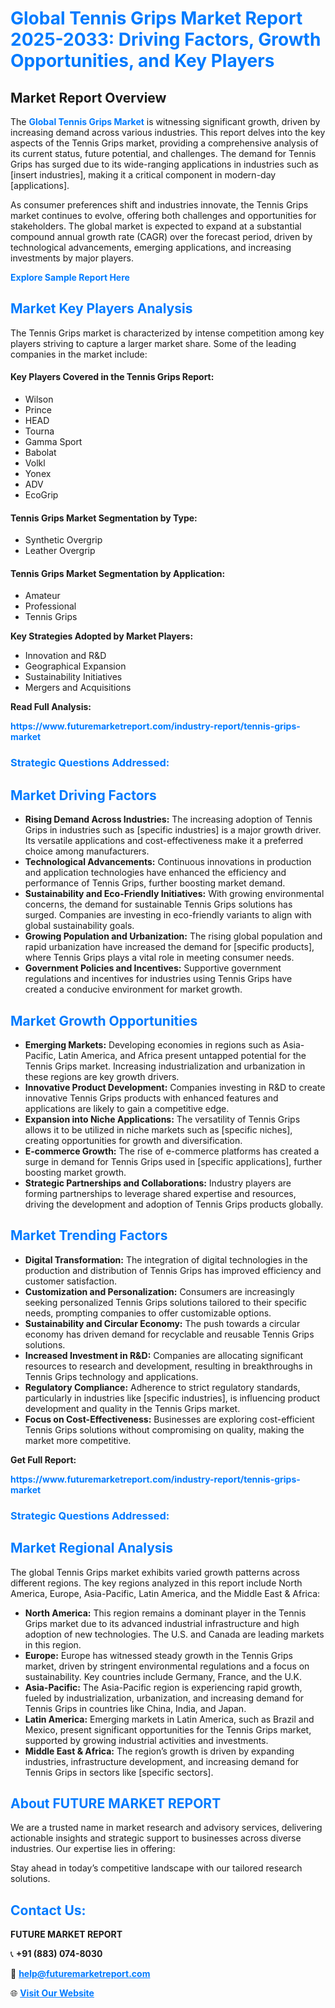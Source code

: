<h1 style="color: #007BFF;">Global Tennis Grips Market Report 2025-2033: Driving Factors, Growth Opportunities, and Key Players</h1>

<section id="overview">
<h2>Market Report Overview</h2>
<p>The <a href="https://www.futuremarketreport.com/industry-report/tennis-grips-market" style="color: #007BFF; text-decoration: none;"><strong>Global Tennis Grips Market</strong></a> is witnessing significant growth, driven by increasing demand across various industries. This report delves into the key aspects of the Tennis Grips market, providing a comprehensive analysis of its current status, future potential, and challenges. The demand for Tennis Grips has surged due to its wide-ranging applications in industries such as [insert industries], making it a critical component in modern-day [applications].</p>
<p>As consumer preferences shift and industries innovate, the Tennis Grips market continues to evolve, offering both challenges and opportunities for stakeholders. The global market is expected to expand at a substantial compound annual growth rate (CAGR) over the forecast period, driven by technological advancements, emerging applications, and increasing investments by major players.</p>
</section>

<section id="overview">
<p><a href="https://www.futuremarketreport.com/request-sample/reportId=113096" style="color: #007BFF; text-decoration: none;"><strong>Explore Sample Report Here</strong></a></p>
</section>

<section id="key-players">
<h2 style="color: #007BFF;">Market Key Players Analysis</h2>
<p>The Tennis Grips market is characterized by intense competition among key players striving to capture a larger market share. Some of the leading companies in the market include:</p>
<h4>Key Players Covered in the Tennis Grips Report:</h4>
<ul><li>Wilson</li><li>Prince</li><li>HEAD</li><li>Tourna</li><li>Gamma Sport</li><li>Babolat</li><li>Volkl</li><li>Yonex</li><li>ADV</li><li>EcoGrip</li></ul>
<h4>Tennis Grips Market Segmentation by Type:</h4>
<ul><li>Synthetic Overgrip</li><li>Leather Overgrip</li></ul>

<h4>Tennis Grips Market Segmentation by Application:</h4>
<ul><li>Amateur</li><li>Professional</li><li>Tennis Grips</li></ul>
<p><strong>Key Strategies Adopted by Market Players:</strong></p>
<ul>
<li>Innovation and R&D</li>
<li>Geographical Expansion</li>
<li>Sustainability Initiatives</li>
<li>Mergers and Acquisitions</li>
</ul>
</section>

<section>
<p><strong>Read Full Analysis: </strong></p><a href="https://www.futuremarketreport.com/industry-report/tennis-grips-market" style="color: #007BFF; text-decoration: none;"><strong>https://www.futuremarketreport.com/industry-report/tennis-grips-market</strong></a>
<h3 style="color: #007BFF;">Strategic Questions Addressed:</h3>
</section>

<section id="driving-factors">
<h2 style="color: #007BFF;">Market Driving Factors</h2>
<ul>
<li><strong>Rising Demand Across Industries:</strong> The increasing adoption of Tennis Grips in industries such as [specific industries] is a major growth driver. Its versatile applications and cost-effectiveness make it a preferred choice among manufacturers.</li>
<li><strong>Technological Advancements:</strong> Continuous innovations in production and application technologies have enhanced the efficiency and performance of Tennis Grips, further boosting market demand.</li>
<li><strong>Sustainability and Eco-Friendly Initiatives:</strong> With growing environmental concerns, the demand for sustainable Tennis Grips solutions has surged. Companies are investing in eco-friendly variants to align with global sustainability goals.</li>
<li><strong>Growing Population and Urbanization:</strong> The rising global population and rapid urbanization have increased the demand for [specific products], where Tennis Grips plays a vital role in meeting consumer needs.</li>
<li><strong>Government Policies and Incentives:</strong> Supportive government regulations and incentives for industries using Tennis Grips have created a conducive environment for market growth.</li>
</ul>
</section>

<section id="growth-opportunities">
<h2 style="color: #007BFF;">Market Growth Opportunities</h2>
<ul>
<li><strong>Emerging Markets:</strong> Developing economies in regions such as Asia-Pacific, Latin America, and Africa present untapped potential for the Tennis Grips market. Increasing industrialization and urbanization in these regions are key growth drivers.</li>
<li><strong>Innovative Product Development:</strong> Companies investing in R&D to create innovative Tennis Grips products with enhanced features and applications are likely to gain a competitive edge.</li>
<li><strong>Expansion into Niche Applications:</strong> The versatility of Tennis Grips allows it to be utilized in niche markets such as [specific niches], creating opportunities for growth and diversification.</li>
<li><strong>E-commerce Growth:</strong> The rise of e-commerce platforms has created a surge in demand for Tennis Grips used in [specific applications], further boosting market growth.</li>
<li><strong>Strategic Partnerships and Collaborations:</strong> Industry players are forming partnerships to leverage shared expertise and resources, driving the development and adoption of Tennis Grips products globally.</li>
</ul>
</section>

<section id="trending-factors">
<h2 style="color: #007BFF;">Market Trending Factors</h2>
<ul>
<li><strong>Digital Transformation:</strong> The integration of digital technologies in the production and distribution of Tennis Grips has improved efficiency and customer satisfaction.</li>
<li><strong>Customization and Personalization:</strong> Consumers are increasingly seeking personalized Tennis Grips solutions tailored to their specific needs, prompting companies to offer customizable options.</li>
<li><strong>Sustainability and Circular Economy:</strong> The push towards a circular economy has driven demand for recyclable and reusable Tennis Grips solutions.</li>
<li><strong>Increased Investment in R&D:</strong> Companies are allocating significant resources to research and development, resulting in breakthroughs in Tennis Grips technology and applications.</li>
<li><strong>Regulatory Compliance:</strong> Adherence to strict regulatory standards, particularly in industries like [specific industries], is influencing product development and quality in the Tennis Grips market.</li>
<li><strong>Focus on Cost-Effectiveness:</strong> Businesses are exploring cost-efficient Tennis Grips solutions without compromising on quality, making the market more competitive.</li>
</ul>
</section>

<section>
<p><strong>Get Full Report: </strong></p><a href="https://www.futuremarketreport.com/industry-report/tennis-grips-market" style="color: #007BFF; text-decoration: none;"><strong>https://www.futuremarketreport.com/industry-report/tennis-grips-market</strong></a>
<h3 style="color: #007BFF;">Strategic Questions Addressed:</h3>
</section>


<section id="regional-analysis">
<h2 style="color: #007BFF;">Market Regional Analysis</h2>
<p>The global Tennis Grips market exhibits varied growth patterns across different regions. The key regions analyzed in this report include North America, Europe, Asia-Pacific, Latin America, and the Middle East & Africa:</p>
<ul>
<li><strong>North America:</strong> This region remains a dominant player in the Tennis Grips market due to its advanced industrial infrastructure and high adoption of new technologies. The U.S. and Canada are leading markets in this region.</li>
<li><strong>Europe:</strong> Europe has witnessed steady growth in the Tennis Grips market, driven by stringent environmental regulations and a focus on sustainability. Key countries include Germany, France, and the U.K.</li>
<li><strong>Asia-Pacific:</strong> The Asia-Pacific region is experiencing rapid growth, fueled by industrialization, urbanization, and increasing demand for Tennis Grips in countries like China, India, and Japan.</li>
<li><strong>Latin America:</strong> Emerging markets in Latin America, such as Brazil and Mexico, present significant opportunities for the Tennis Grips market, supported by growing industrial activities and investments.</li>
<li><strong>Middle East & Africa:</strong> The region’s growth is driven by expanding industries, infrastructure development, and increasing demand for Tennis Grips in sectors like [specific sectors].</li>
</ul>
</section>

<footer>
<h2 style="color: #007BFF;">About FUTURE MARKET REPORT</h2>
<p>We are a trusted name in market research and advisory services, delivering actionable insights and strategic support to businesses across diverse industries. Our expertise lies in offering:</p>

<p>Stay ahead in today’s competitive landscape with our tailored research solutions.</p>

<h2 style="color: #007BFF;">Contact Us:</h2>
<p><strong>FUTURE MARKET REPORT</strong></p>
<p>📞 <strong>+91 (883) 074-8030</strong></p>
<p>📧 <strong><a href="mailto:help@futuremarketreport.com" style="color: #007BFF;">help@futuremarketreport.com</a></strong></p>
<p>🌐 <strong><a href="https://www.futuremarketreport.com/" style="color: #007BFF;">Visit Our Website</a></strong></p>
</footer>